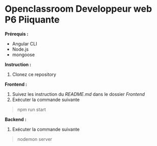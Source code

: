 # Openclassroom Developpeur web P6 Piiquante

__Prérequis :__  
* Angular CLI
* Node.js
* mongoose

__Instruction :__  
  
1. Clonez ce repository  

__Frontend :__  
  
1. Suivez les instruction du *README.md* dans le dossier *Frontend*  
2. Exécuter  la commande suivante
> npm run start  

__Backend :__  
  
1. Exécuter la commande suivante
> nodemon server
